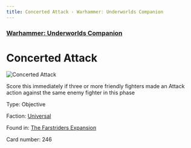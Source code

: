 ```yaml
---
title: Concerted Attack - Warhammer: Underworlds Companion
---
```


### [Warhammer: Underworlds Companion](https://guidokessels.github.io/wh-underworlds)

  

# Concerted Attack

![Concerted Attack](https://warhammerunderworlds.com/wp-content/uploads/sites/6/2018/03/246_ENG.png)

Score this immediately if three or more friendly fighters made an Attack action against the same enemy fighter in this phase

Type: Objective

Faction: [Universal](https://guidokessels.github.io/wh-underworlds/factions/universal)

Found in: [The Farstriders Expansion](https://guidokessels.github.io/wh-underworlds/locations/the-farstriders-expansion)

Card number: 246
